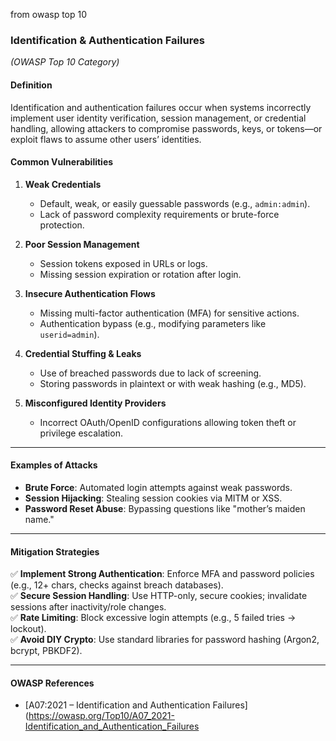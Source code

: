 from owasp top 10 

### **Identification & Authentication Failures**  
*(OWASP Top 10 Category)*  

#### **Definition**  
Identification and authentication failures occur when systems incorrectly implement user identity verification, session management, or credential handling, allowing attackers to compromise passwords, keys, or tokens—or exploit flaws to assume other users’ identities.  

#### **Common Vulnerabilities**  
1. **Weak Credentials**  
   - Default, weak, or easily guessable passwords (e.g., `admin:admin`).  
   - Lack of password complexity requirements or brute-force protection.  

2. **Poor Session Management**  
   - Session tokens exposed in URLs or logs.  
   - Missing session expiration or rotation after login.  

3. **Insecure Authentication Flows**  
   - Missing multi-factor authentication (MFA) for sensitive actions.  
   - Authentication bypass (e.g., modifying parameters like `userid=admin`).  

1. **Credential Stuffing & Leaks**  
   - Use of breached passwords due to lack of screening.  
   - Storing passwords in plaintext or with weak hashing (e.g., MD5).  

1. **Misconfigured Identity Providers**  
   - Incorrect OAuth/OpenID configurations allowing token theft or privilege escalation.  

---

#### **Examples of Attacks**  
- **Brute Force**: Automated login attempts against weak passwords.  
- **Session Hijacking**: Stealing session cookies via MITM or XSS.  
- **Password Reset Abuse**: Bypassing questions like "mother’s maiden name."  

---

#### **Mitigation Strategies**  
✅ **Implement Strong Authentication**: Enforce MFA and password policies (e.g., 12+ chars, checks against breach databases).  
✅ **Secure Session Handling**: Use HTTP-only, secure cookies; invalidate sessions after inactivity/role changes.  
✅ **Rate Limiting**: Block excessive login attempts (e.g., 5 failed tries → lockout).  
✅ **Avoid DIY Crypto**: Use standard libraries for password hashing (Argon2, bcrypt, PBKDF2).  

---

#### **OWASP References**  
- [A07:2021 – Identification and Authentication Failures](https://owasp.org/Top10/A07_2021-Identification_and_Authentication_Failures